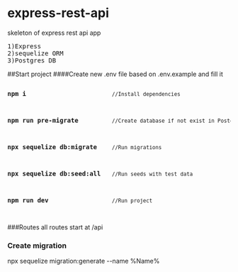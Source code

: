 # express-rest-api

skeleton of express rest api app
<pre>
1)Express
2)sequelize ORM
3)Postgres DB
</pre>

##Start project
####Create new .env file based on .env.example and fill it

<pre>
<p><strong>npm i</strong>                       <small>//Install dependencies</small></p>
<p><strong>npm run pre-migrate</strong>         <small>//Create database if not exist in Postgres</small></p>
<p><strong>npx sequelize db:migrate</strong>    <small>//Run migrations</small></p>
<p><strong>npx sequelize db:seed:all</strong>   <small>//Run seeds with test data</small></p>
<p><strong>npm run dev</strong>                 <small>//Run project</small></p>
</pre>

###Routes
all routes start at /api

### Create migration
npx sequelize migration:generate --name %Name%